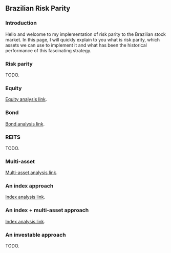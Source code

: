 ## Brazilian Risk Parity

### Introduction

Hello and welcome to my implementation of risk parity to the Brazilian stock market. In this page, I will quickly explain to you what is risk parity, which assets we can use to implement it and what has been the historical performance of this fascinating strategy.

### Risk parity

TODO.

### Equity

[Equity analysis link](https://giuseppett.github.io/BRRP/dashboard-equity).

### Bond

[Bond analysis link](https://giuseppett.github.io/BRRP/dashboard-bond).

### REITS

TODO.

### Multi-asset

[Multi-asset analysis link](https://giuseppett.github.io/BRRP/dashboard-multi-asset).

### An index approach

[Index analysis link](https://giuseppett.github.io/BRRP/dashboard-index).

### An index + multi-asset approach

[Index analysis link](https://giuseppett.github.io/BRRP/dashboard-index-zarathustra-sigma).

### An investable approach

TODO.
